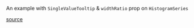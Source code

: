 An example with `SingleValueTooltip` & `widthRatio` prop on `HistogramSeries`

[source](https://github.com/mahanteshsc/react-stockcharts/blob/master/docs/lib/charts/AreaChartWithZoomPan.jsx)